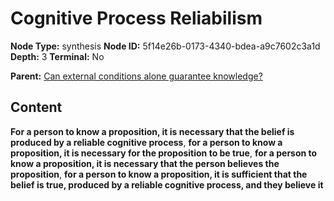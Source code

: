 # Cognitive Process Reliabilism

**Node Type:** synthesis
**Node ID:** 5f14e26b-0173-4340-bdea-a9c7602c3a1d
**Depth:** 3
**Terminal:** No

**Parent:** [Can external conditions alone guarantee knowledge?](can-external-conditions-alone-guarantee-knowledge.md)

## Content

**For a person to know a proposition, it is necessary that the belief is produced by a reliable cognitive process**, **for a person to know a proposition, it is necessary for the proposition to be true**, **for a person to know a proposition, it is necessary that the person believes the proposition**, **for a person to know a proposition, it is sufficient that the belief is true, produced by a reliable cognitive process, and they believe it**
